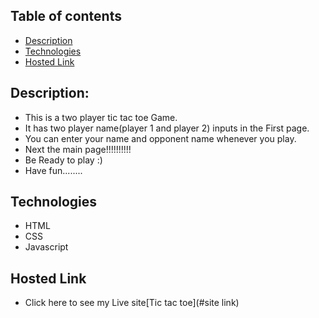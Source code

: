 ## Table of contents
* [Description](#description)
* [Technologies](#technologies)
* [Hosted Link](#hosted-Link)

## Description:

 * This is  a two player tic tac toe  Game.
 * It has two player name(player 1 and player 2) inputs in the First page.
 * You can enter your name and opponent name whenever you play.
 * Next the main page!!!!!!!!!!
 * Be Ready to play :)
 * Have fun........
 
 ## Technologies
 
 * HTML
 * CSS
 * Javascript
 

## Hosted Link
* Click here to see my Live site[Tic tac toe](#site link)

